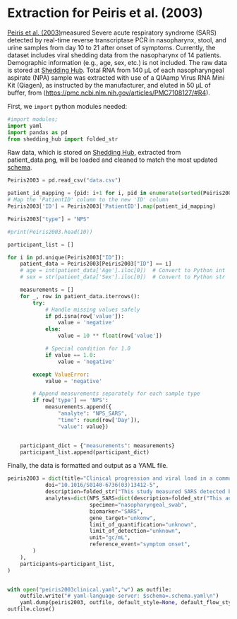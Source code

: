 # Extraction for Peiris et al. (2003)

[Peiris et al. (2003)](https://www.thelancet.com/journals/lancet/article/PIIS0140-6736(03)13412-5/fulltext)measured Severe acute respiratory syndrome (SARS) detected by real-time reverse transcriptase PCR in nasopharynx, stool,
and urine samples from day 10 to 21 after onset of symptoms. Currently, the dataset includes viral shedding data from the nasopharynx of 14 patients. Demographic information (e.g., age, sex, etc.) is not included. The raw data is stored at [Shedding Hub](https://github.com/shedding-hub/shedding-hub/tree/main/data/peiris2003clinical). Total RNA from 140 μL of each nasopharyngeal aspirate (NPA) sample was extracted with use of a QIAamp Virus RNA Mini Kit (Qiagen), as instructed by the manufacturer, and eluted in 50 μL of buffer, from (https://pmc.ncbi.nlm.nih.gov/articles/PMC7108127/#R4).



First, we `import` python modules needed:

```python
#import modules;
import yaml
import pandas as pd
from shedding_hub import folded_str
```

Raw data, which is stored on [Shedding Hub](https://github.com/shedding-hub/shedding-hub/tree/main/data/peiris2003clinical), extracted from patient_data.png, will be loaded and cleaned to match the most updated [schema](https://github.com/shedding-hub/shedding-hub/blob/main/data/.schema.yaml).

```python
Peiris2003 = pd.read_csv("data.csv")

patient_id_mapping = {pid: i+1 for i, pid in enumerate(sorted(Peiris2003 ['PatientID'].unique()))}
# Map the 'PatientID' column to the new 'ID' column
Peiris2003['ID'] = Peiris2003['PatientID'].map(patient_id_mapping)

Peiris2003["type"] = "NPS"

#print(Peiris2003.head(10))

participant_list = []

for i in pd.unique(Peiris2003["ID"]):
    patient_data = Peiris2003[Peiris2003["ID"] == i]
    # age = int(patient_data['Age'].iloc[0])  # Convert to Python int
    # sex = str(patient_data['Sex'].iloc[0])  # Convert to Python str

    measurements = []
    for _, row in patient_data.iterrows():
        try:
            # Handle missing values safely
            if pd.isna(row['value']):
                value = 'negative'
            else:
                value = 10 ** float(row['value']) 

            # Special condition for 1.0
            if value == 1.0:
                value = 'negative'

        except ValueError:
            value = 'negative'

        # Append measurements separately for each sample type
        if row['type'] == 'NPS':
            measurements.append({
                "analyte": "NPS_SARS", 
                "time": round(row['Day']), 
                "value": value})


    participant_dict = {"measurements": measurements}
    participant_list.append(participant_dict)

```
Finally, the data is formatted and output as a YAML file.

```python
peiris2003 = dict(title="Clinical progression and viral load in a community outbreak of coronavirus-associated SARS pneumonia: a prospective study",
            doi="10.1016/S0140-6736(03)13412-5",
            description=folded_str("This study measured SARS detected by real-time reverse transcriptase PCR in nasopharyngeal samples from 14 patients who admitted to the United Christian Hospital from the Amoy Gardens housing estate who fulfilled the modified WHO definition of SARS, on days 5, 10 and 15 after symptom onset.\n"),
            analytes=dict(NPS_SARS=dict(description=folded_str("This analyte indicates the detection of SARS RNA in nasopharyngeal, stool and faecal swabs, but only the nasopharyngeal swab values are presented.\n"),
                          specimen="nasopharyngeal_swab",
                          biomarker="SARS",
                          gene_target="unkonw",
                          limit_of_quantification="unknown",
                          limit_of_detection="unknown",
                          unit="gc/mL",
                          reference_event="symptom onset",
        )
    ),
    participants=participant_list,
)


with open("peiris2003clinical.yaml","w") as outfile:
    outfile.write("# yaml-language-server: $schema=.schema.yaml\n")
    yaml.dump(peiris2003, outfile, default_style=None, default_flow_style=False, sort_keys=False)
outfile.close()
```